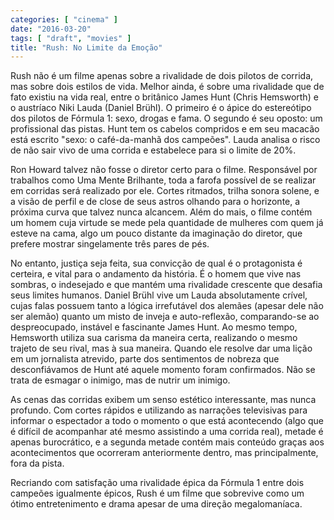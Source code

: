 ```yaml
---
categories: [ "cinema" ]
date: "2016-03-20"
tags: [ "draft", "movies" ]
title: "Rush: No Limite da Emoção"
---
```

Rush não é um filme apenas sobre a rivalidade de dois pilotos de
corrida, mas sobre dois estilos de vida. Melhor ainda, é sobre uma
rivalidade que de fato existiu na vida real, entre o britânico James Hunt
(Chris Hemsworth) e o austríaco Niki Lauda (Daniel Brühl). O primeiro
é o ápice do estereótipo dos pilotos de Fórmula 1: sexo, drogas e
fama. O segundo é seu oposto: um profissional das pistas. Hunt tem os
cabelos compridos e em seu macacão está escrito "sexo: o café-da-manhã
dos campeões". Lauda analisa o risco de não sair vivo de uma corrida
e estabelece para si o limite de 20%.

Ron Howard talvez não fosse o diretor certo para o filme. Responsável
por trabalhos como Uma Mente Brilhante, toda a farofa possível de se
realizar em corridas será realizado por ele. Cortes ritmados, trilha
sonora solene, e a visão de perfil e de close de seus astros olhando para
o horizonte, a próxima curva que talvez nunca alcancem. Além do mais,
o filme contém um homem cuja virtude se mede pela quantidade de mulheres
com quem já esteve na cama, algo um pouco distante da imaginação do
diretor, que prefere mostrar singelamente três pares de pés.

No entanto, justiça seja feita, sua convicção de qual é o protagonista
é certeira, e vital para o andamento da história. É o homem que vive
nas sombras, o indesejado e que mantém uma rivalidade crescente que
desafia seus limites humanos. Daniel Brühl vive um Lauda absolutamente
crível, cujas falas possuem tanto a lógica irrefutável dos alemães
(apesar dele não ser alemão) quanto um misto de inveja e auto-reflexão,
comparando-se ao despreocupado, instável e fascinante James Hunt. Ao
mesmo tempo, Hemsworth utiliza sua carisma da maneira certa, realizando
o mesmo trajeto de seu rival, mas à sua maneira. Quando ele resolve dar
uma lição em um jornalista atrevido, parte dos sentimentos de nobreza
que desconfiávamos de Hunt até aquele momento foram confirmados. Não
se trata de esmagar o inimigo, mas de nutrir um inimigo.

As cenas das corridas exibem um senso estético interessante, mas nunca
profundo. Com cortes rápidos e utilizando as narrações televisivas
para informar o espectador a todo o momento o que está acontecendo
(algo que é difícil de acompanhar até mesmo assistindo a uma corrida
real), metade é apenas burocrático, e a segunda metade contém mais
conteúdo graças aos acontecimentos que ocorreram anteriormente dentro,
mas principalmente, fora da pista.

Recriando com satisfação uma rivalidade épica da Fórmula 1 entre
dois campeões igualmente épicos, Rush é um filme que sobrevive como
um ótimo entretenimento e drama apesar de uma direção megalomaníaca.
